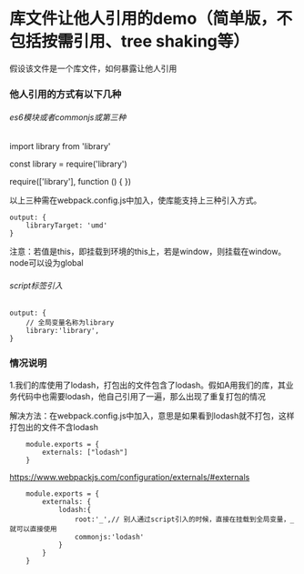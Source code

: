 # 库文件让他人引用的demo（简单版，不包括按需引用、tree shaking等）
假设该文件是一个库文件，如何暴露让他人引用

### 他人引用的方式有以下几种

###### es6模块或者commonjs或第三种
import library from 'library'

const library = require('library')

require(['library'], function () { })

以上三种需在webpack.config.js中加入，使库能支持上三种引入方式。
```
output: {
    libraryTarget: 'umd'
}
```
注意：若值是this，即挂载到环境的this上，若是window，则挂载在window。node可以设为global
###### script标签引入
<script src='library.js'></script> 
```
output: {
    // 全局变量名称为library
    library:'library', 
}
```

### 情况说明
1.我们的库使用了lodash，打包出的文件包含了lodash。假如A用我们的库，其业务代码中也需要lodash，他自己引用了一遍，那么出现了重复打包的情况

解决方法：在webpack.config.js中加入，意思是如果看到lodash就不打包，这样打包出的文件不含lodash
```
    module.exports = {
        externals: ["lodash"]
    }
```
https://www.webpackjs.com/configuration/externals/#externals
```
    module.exports = {
        externals: {
            lodash:{
                root:'_',// 别人通过script引入的时候，直接在挂载到全局变量，_就可以直接使用
                commonjs:'lodash'
            }
        }
    }
```